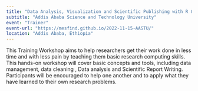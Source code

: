 ```yaml
---
title: "Data Analysis, Visualization and Scientific Publishing with R & Rstudio"
subtitle: "Addis Ababa Science and Technology University"
event: "Trainer"
event-url: "https://mesfind.github.io/2022-11-15-AASTU/" 
location: "Addis Ababa, Ethiopia"
---
```


This Training Workshop aims to help researchers get their work done in less time and with less pain by teaching them basic research computing skills. This hands-on workshop will cover basic concepts and tools, including data management, data cleaning , Data analysis and Scientific Report Writing. Participants will be encouraged to help one another and to apply what they have learned to their own research problems.